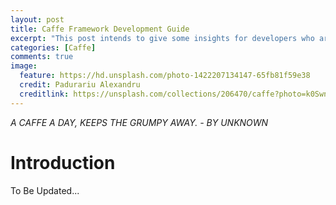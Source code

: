 ```yaml
---
layout: post
title: Caffe Framework Development Guide
excerpt: "This post intends to give some insights for developers who are doing their research or work on Caffe. All of contents are only based on my experience of developing new layer in Caffe. I can't say it is going to one hundred percent work for everyone, but it can be a helpful reference to check out the bugs and issues that you faced."
categories: [Caffe]
comments: true
image:
  feature: https://hd.unsplash.com/photo-1422207134147-65fb81f59e38
  credit: Padurariu Alexandru
  creditlink: https://unsplash.com/collections/206470/caffe?photo=k0SwnevO_wk
---
```

*A CAFFE A DAY, KEEPS THE GRUMPY AWAY. - BY UNKNOWN*

# Introduction

To Be Updated...
